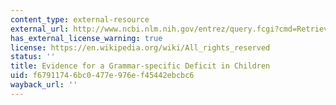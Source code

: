```yaml
---
content_type: external-resource
external_url: http://www.ncbi.nlm.nih.gov/entrez/query.fcgi?cmd=Retrieve&db=PubMed&dopt=Citation&list_uids=9822577
has_external_license_warning: true
license: https://en.wikipedia.org/wiki/All_rights_reserved
status: ''
title: Evidence for a Grammar-specific Deficit in Children
uid: f6791174-6bc0-477e-976e-f45442ebcbc6
wayback_url: ''
---
```

